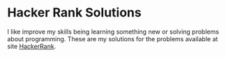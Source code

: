 # Hacker Rank Solutions

I like improve my skills being learning something new or solving problems about programming. These are my solutions for the problems available at site [HackerRank](https://www.hackerrank.com/).
